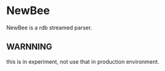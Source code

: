 # NewBee

NewBee is a rdb streamed parser.

## WARNNING

this is in experiment, not use that in production environment.
